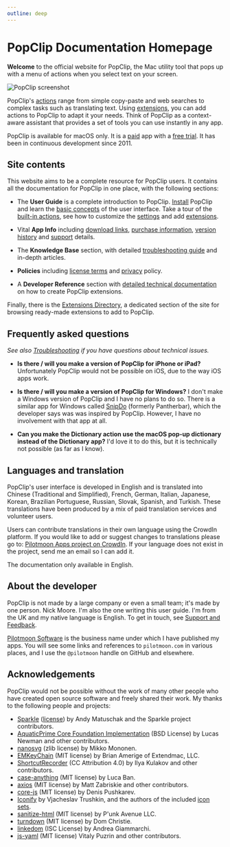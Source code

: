 ```yaml
---
outline: deep
---
```


<script setup lang="ts">
import NewsBox from './src/NewsBox.vue'
</script>

# PopClip Documentation Homepage

<NewsBox />

**Welcome** to the official website for PopClip, the Mac utility tool that pops
up with a menu of actions when you select text on your screen.

![PopClip screenshot](/media/popclip.jpg "Screenshot of PopClip")

PopClip's [actions](/guide/actions) range from simple copy-paste and web
searches to complex tasks such as translating text. Using
[extensions](/guide/extensions), you can add actions to PopClip to adapt it your
needs. Think of PopClip as a context-aware assistant that provides a set of
tools you can use instantly in any app.

PopClip is available for macOS only. It is a [paid](/buy) app with a
[free trial](/download). It has been in continuous development since 2011.

## **Site contents**

This website aims to be a complete resource for PopClip users. It contains all
the documentation for PopClip in one place, with the following sections:

- The **User Guide** is a complete introduction to PopClip.
  [Install](/guide/install) PopClip and learn the
  [basic concepts](/guide/basics) of the user interface. Take a tour of the
  [built-in actions](/guide/actions), see how to customize the
  [settings](/guide/settings) and add [extensions](/guide/extensions).

- Vital **App Info** including [download links](/download),
  [purchase information](/buy), [version history](/changes) and
  [support](/support) details.

- The **Knowledge Base** section, with detailed
  [troubleshooting guide](/kb/troubleshooting) and in-depth articles.

- **Policies** including [license terms](/terms) and [privacy](/privacy) policy.

- A **Developer Reference** section with
  [detailed technical documentation](/dev/) on how to create PopClip extensions.

Finally, there is the [Extensions Directory](/extensions/), a dedicated section
of the site for browsing ready-made extensions to add to PopClip.

## Frequently asked questions

_See also [Troubleshooting](/kb/troubleshooting) if you have questions about
technical issues._

- **Is there / will you make a version of PopClip for iPhone or iPad?**
  Unfortunately PopClip would not be possible on iOS, due to the way iOS apps
  work.

- **Is there / will you make a version of PopClip for Windows?** I don't make a
  Windows version of PopClip and I have no plans to do so. There is a similar
  app for Windows called [SnipDo](https://snipdo-app.com/) (formerly
  Pantherbar), which the developer says was was inspired by PopClip. However, I
  have no involvement with that app at all.

- **Can you make the Dictionary action use the macOS pop-up dictionary instead
  of the Dictionary app?** I'd love it to do this, but it is technically not
  possible (as far as I know).

## Languages and translation

PopClip's user interface is developed in English and is translated into Chinese
(Traditional and Simplified), French, German, Italian, Japanese, Korean,
Brazilian Portuguese, Russian, Slovak, Spanish, and Turkish. These translations
have been produced by a mix of paid translation services and volunteer users.

Users can contribute translations in their own language using the CrowdIn
platform. If you would like to add or suggest changes to translations please go
to:
[Pilotmoon Apps project on CrowdIn](https://crowdin.com/project/pilotmoon-apps).
If your language does not exist in the project, send me an email so I can add
it.

The documentation only available in English.

## About the developer

PopClip is not made by a large company or even a small team; it's made by one
person. Nick Moore. I'm also the one writing this user guide. I'm from the UK
and my native language is English. To get in touch, see
[Support and Feedback](/support).

[Pilotmoon Software](https://pilotmoon.com/) is the business name under which I
have published my apps. You will see some links and references to
`pilotmoon.com` in various places, and I use the `@pilotmoon` handle on GitHub
and elsewhere.

## Acknowledgements

PopClip would not be possible without the work of many other people who have
created open source software and freely shared their work. My thanks to the
following people and projects:

- [Sparkle](https://sparkle-project.org/)
  ([license](https://github.com/sparkle-project/Sparkle/blob/2.x/LICENSE)) by
  Andy Matuschak and the Sparkle project contributors.
- [AquaticPrime Core Foundation Implementation](https://github.com/bdrister/AquaticPrime/blob/master/Source/CoreFoundation/AquaticPrime.c)
  (BSD License) by Lucas Newman and other contributors.
- [nanosvg](https://github.com/memononen/nanosvg) (zlib license) by Mikko
  Mononen.
- [EMKeyChain](https://github.com/irons/EMKeychain) (MIT license) by Brian
  Amerige of Extendmac, LLC.
- [ShortcutRecorder](https://github.com/Kentzo/ShortcutRecorder) (CC Attribution
  4.0) by Ilya Kulakov and other contributors.
- [case-anything](https://github.com/mesqueeb/case-anything) (MIT license) by
  Luca Ban.
- [axios](https://github.com/axios/axios) (MIT license) by Matt Zabriskie and
  other contributors.
- [core-js](https://github.com/zloirock/core-js) (MIT license) by Denis
  Pushkarev.
- [Iconify](https://github.com/iconify) by Vjacheslav Trushkin, and the authors
  of the included
  [icon sets](https://github.com/iconify/icon-sets/blob/master/collections.json).
- [sanitize-html](https://github.com/apostrophecms/sanitize-html) (MIT license)
  by P'unk Avenue LLC.
- [turndown](https://github.com/mixmark-io/turndown) (MIT license) by Dom
  Christie.
- [linkedom](https://github.com/WebReflection/linkedom) (ISC License) by Andrea
  Giammarchi.
- [js-yaml](https://github.com/nodeca/js-yaml) (MIT license) Vitaly Puzrin and
  other contributors.
